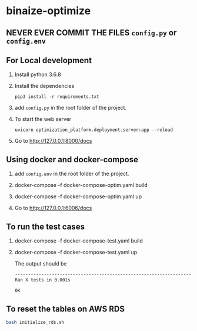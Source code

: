 # binaize-optimize

## NEVER EVER COMMIT THE FILES ```config.py``` or ```config.env```

## For Local development

1. Install python 3.6.8

2. Install the dependencies

    ```
    pip3 install -r requirements.txt
    ```
   
3. add ```config.py``` in the root folder of the project.

4. To start the web server

    ``` 
    uvicorn optimization_platform.deployment.server:app --reload 
    ```
   
5. Go to http://127.0.0.1:8000/docs

## Using docker and docker-compose

1. add ```config.env``` in the root folder of the project.

2. docker-compose -f docker-compose-optim.yaml build

3. docker-compose -f docker-compose-optim.yaml up

4. Go to http://127.0.0.1:6006/docs

## To run the test cases

1. docker-compose -f docker-compose-test.yaml build

2. docker-compose -f docker-compose-test.yaml up

    
    The output should be 

    ```bash
    ----------------------------------------------------------------------
    Ran X tests in 0.001s
    
    OK
    
    ```
   
## To reset the tables on AWS RDS

```bash
bash initialize_rds.sh
```


